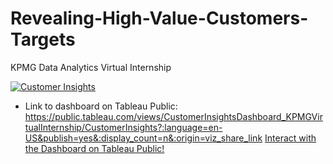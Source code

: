 # Revealing-High-Value-Customers-Targets
KPMG Data Analytics Virtual Internship

<div class='tableauPlaceholder' id='viz1704302668237' style='position: relative'><noscript><a href='#'><img alt='Customer Insights ' src='https:&#47;&#47;public.tableau.com&#47;static&#47;images&#47;Cu&#47;CustomerInsightsDashboard_KPMGVirtualInternship&#47;CustomerInsights&#47;1_rss.png' style='border: none' /></a></noscript><object class='tableauViz'  style='display:none;'><param name='host_url' value='https%3A%2F%2Fpublic.tableau.com%2F' /> <param name='embed_code_version' value='3' /> <param name='site_root' value='' /><param name='name' value='CustomerInsightsDashboard_KPMGVirtualInternship&#47;CustomerInsights' /><param name='tabs' value='no' /><param name='toolbar' value='yes' /><param name='static_image' value='https:&#47;&#47;public.tableau.com&#47;static&#47;images&#47;Cu&#47;CustomerInsightsDashboard_KPMGVirtualInternship&#47;CustomerInsights&#47;1.png' /> <param name='animate_transition' value='yes' /><param name='display_static_image' value='yes' /><param name='display_spinner' value='yes' /><param name='display_overlay' value='yes' /><param name='display_count' value='yes' /><param name='language' value='en-US' /><param name='filter' value='publish=yes' /></object></div>                

* Link to dashboard on Tableau Public: https://public.tableau.com/views/CustomerInsightsDashboard_KPMGVirtualInternship/CustomerInsights?:language=en-US&publish=yes&:display_count=n&:origin=viz_share_link
<a href="[https://www.w3schools.com](https://public.tableau.com/views/CustomerInsightsDashboard_KPMGVirtualInternship/CustomerInsights?:language=en-US&publish=yes&:display_count=n&:origin=viz_share_link)https://public.tableau.com/views/CustomerInsightsDashboard_KPMGVirtualInternship/CustomerInsights?:language=en-US&publish=yes&:display_count=n&:origin=viz_share_link" target="_blank">Interact with the Dashboard on Tableau Public!</a> 
